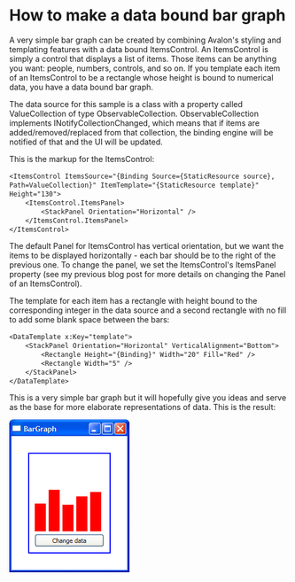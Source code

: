 # How to make a data bound bar graph

A very simple bar graph can be created by combining Avalon's styling and templating features with a data bound ItemsControl. An ItemsControl is simply a control that displays a list of items. Those items can be anything you want: people, numbers, controls, and so on. If you template each item of an ItemsControl to be a rectangle whose height is bound to numerical data, you have a data bound bar graph.

The data source for this sample is a class with a property called ValueCollection of type ObservableCollection<int>. ObservableCollection<T> implements INotifyCollectionChanged, which means that if items are added/removed/replaced from that collection, the binding engine will be notified of that and the UI will be updated.

This is the markup for the ItemsControl:

	<ItemsControl ItemsSource="{Binding Source={StaticResource source}, Path=ValueCollection}" ItemTemplate="{StaticResource template}" Height="130">
		<ItemsControl.ItemsPanel>
			<StackPanel Orientation="Horizontal" />
		</ItemsControl.ItemsPanel>
	</ItemsControl>

The default Panel for ItemsControl has vertical orientation, but we want the items to be displayed horizontally - each bar should be to the right of the previous one. To change the panel, we set the ItemsControl's ItemsPanel property (see my previous blog post for more details on changing the Panel of an ItemsControl).

The template for each item has a rectangle with height bound to the corresponding integer in the data source and a second rectangle with no fill to add some blank space between the bars:

	<DataTemplate x:Key="template">
		<StackPanel Orientation="Horizontal" VerticalAlignment="Bottom">
			<Rectangle Height="{Binding}" Width="20" Fill="Red" />
			<Rectangle Width="5" />
		</StackPanel>
	</DataTemplate>

This is a very simple bar graph but it will hopefully give you ideas and serve as the base for more elaborate representations of data. This is the result:

![](Images/8BarGraph.png)
